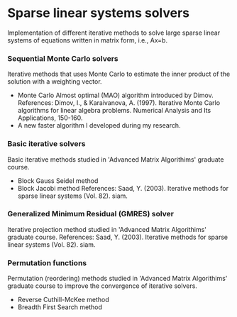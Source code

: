 # Sparse linear systems solvers
Implementation of different iterative methods to solve large sparse linear systems of equations written in matrix form, i.e., Ax=b.

### Sequential Monte Carlo solvers
Iterative methods that uses Monte Carlo to estimate the inner product of the solution with a weighting vector.
- Monte Carlo Almost optimal (MAO) algorithm introduced by Dimov.
References: Dimov, I., & Karaivanova, A. (1997). Iterative Monte Carlo algorithms for linear algebra problems. Numerical Analysis and Its Applications, 150-160.
- A new faster algorithm I developed during my research.

### Basic iterative solvers
Basic iterative methods studied in 'Advanced Matrix Algorithims' graduate course.
- Block Gauss Seidel method
- Block Jacobi method
References: Saad, Y. (2003). Iterative methods for sparse linear systems (Vol. 82). siam.

### Generalized Minimum Residual (GMRES) solver 
Iterative projection method studied in 'Advanced Matrix Algorithims' graduate course.
References: Saad, Y. (2003). Iterative methods for sparse linear systems (Vol. 82). siam.

### Permutation functions
Permutation (reordering) methods studied in 'Advanced Matrix Algorithims' graduate course to improve the convergence of iterative solvers.
- Reverse Cuthill-McKee method
- Breadth First Search method
